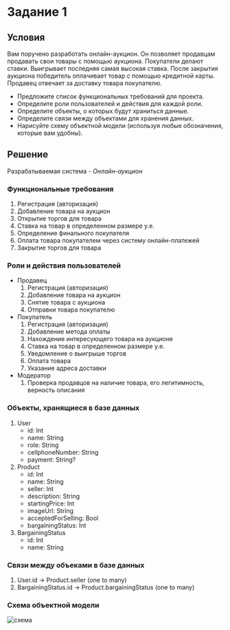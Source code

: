 # Задание 1
## Условия

Вам поручено разработать онлайн-аукцион. Он позволяет продавцам продавать свои товары с помощью аукциона. Покупатели делают ставки. Выигрывает последняя самая высокая ставка. После закрытия аукциона победитель оплачивает товар с помощью кредитной карты. Продавец отвечает за доставку товара покупателю.

* Предложите список функциональных требований для проекта.
* Определите роли пользователей и действия для каждой роли.
* Определите объекты, о которых будут храниться данные.
* Определите связи между объектами для хранения данных.
* Нарисуйте схему объектной модели (используя любые обозначения, которые вам удобны).

## Решение

Разрабатываемая система - *Онлайн-аукцион*

### Функциональные требования
1. Регистрация (авторизация)
2. Добавление товара на аукцион
3. Открытие торгов для товара
4. Ставка на товар в определенном размере у.е.
5. Определение финального покупателя
6. Оплата товара покупателем через систему онлайн-платежей
7. Закрытие торгов для товара

### Роли и действия пользователей
- Продавец
    1. Регистрация (авторизация)
    2. Добавление товара на аукцион
    3. Снятие товара с аукциона
    4. Отправки товара покупателю
- Покупатель
    1. Регистрация (авторизация)
    2. Добавление метода оплаты
    3. Нахождение интересующего товара на аукционе
    4. Ставка на товар в определенном размере у.е.
    5. Уведомление о выигрыше торгов
    6. Оплата товара
    7. Указание адреса доставки
- Модератор
    1. Проверка продавцов на наличие товара, его легитимность, верность описания

### Объекты, хранящиеся в базе данных
1. User
    - id: Int
    - name: String
    - role: String
    - cellphoneNumber: String
    - payment: String?
2. Product
    - id: Int
    - name: String
    - seller: Int
    - description: String
    - startingPrice: Int
    - imageUrl: String
    - acceptedForSelling: Bool
    - bargainingStatus: Int
4. BargainingStatus
    - id: Int
    - name: String

### Связи между объеками в базе данных
1. User.id -> Product.seller (one to many)
1. BargainingStatus.id -> Product.bargainingStatus (one to many)

### Схема объектной модели

![схема](https://i.ibb.co/VqddNfF/draw-SQL-export-2021-09-11-17-54.png)